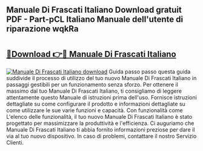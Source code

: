 ## Manuale Di Frascati Italiano Download gratuit PDF - Part-pCL Italiano Manuale dell'utente di riparazione wqkRa

# <h2><a href="http://dfe00vf.blite.top/?on=Manuale+Di+Frascati+Italiano">🔗Download 👉🔴 Manuale Di Frascati Italiano</a></h2>

[![Manuale Di Frascati Italiano download](https://i.imgur.com/lujVjoI.png)](http://dfe00vf.blite.top/?on=Manuale+Di+Frascati+Italiano)
Guida passo passo questa guida suddivide il processo di utilizzo del tuo nuovo Manuale Di Frascati Italiano in passaggi gestibili per un funzionamento senza sforzo. Per ottenere il massimo dal tuo Manuale Di Frascati Italiano, ti consigliamo di leggere attentamente questo Manuale di istruzioni prima dell'uso. Fornisce istruzioni dettagliate su come configurare il prodotto e informazioni dettagliate su come utilizzare le sue varie funzioni e capacità. Con funzionalità come L'elenco delle funzionalità, il tuo nuovo Manuale Di Frascati Italiano è stato progettato per massimizzare la produttività e l'efficienza. Ci auguriamo che Manuale Di Frascati Italiano ti abbia fornito informazioni preziose per dare il via al tuo nuovo dispositivo. In caso di problemi, contattare il nostro Servizio Clienti.
